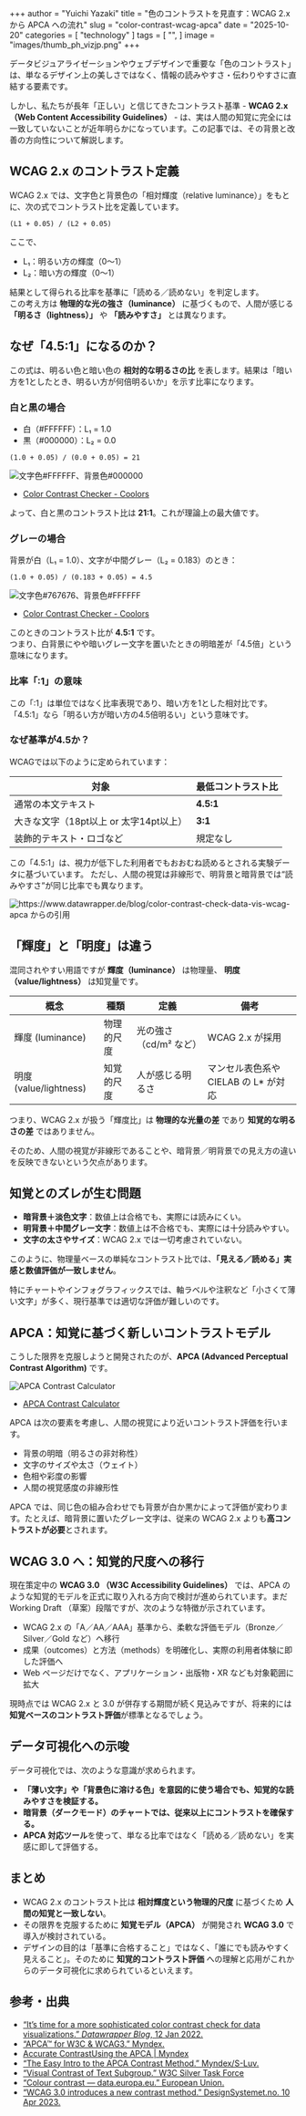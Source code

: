 +++
author = "Yuichi Yazaki"
title = "色のコントラストを見直す：WCAG 2.x から APCA への流れ"
slug = "color-contrast-wcag-apca"
date = "2025-10-20"
categories = [
    "technology"
]
tags = [
    "",
]
image = "images/thumb_ph_vizjp.png"
+++

データビジュアライゼーションやウェブデザインで重要な「色のコントラスト」は、単なるデザイン上の美しさではなく、情報の読みやすさ・伝わりやすさに直結する要素です。

しかし、私たちが長年「正しい」と信じてきたコントラスト基準 - **WCAG 2.x （Web Content Accessibility Guidelines）** - は、実は人間の知覚に完全には一致していないことが近年明らかになっています。この記事では、その背景と改善の方向性について解説します。

<!--more-->

## WCAG 2.x のコントラスト定義

WCAG 2.x では、文字色と背景色の「相対輝度（relative luminance）」をもとに、次の式でコントラスト比を定義しています。

```
(L1 + 0.05) / (L2 + 0.05)
```

ここで、  

- L₁：明るい方の輝度（0〜1）  
- L₂：暗い方の輝度（0〜1）

結果として得られる比率を基準に「読める／読めない」を判定します。  
この考え方は **物理的な光の強さ（luminance）** に基づくもので、人間が感じる **「明るさ（lightness）」** や **「読みやすさ」** とは異なります。


## なぜ「4.5:1」になるのか？

この式は、明るい色と暗い色の **相対的な明るさの比** を表します。結果は「暗い方を1としたとき、明るい方が何倍明るいか」を示す比率になります。

### 白と黒の場合

- 白（#FFFFFF）：L₁ = 1.0  
- 黒（#000000）：L₂ = 0.0  

```
(1.0 + 0.05) / (0.0 + 0.05) = 21
```
![文字色#FFFFFF、背景色#000000](<images/452 - Color Contrast Checker - Coolors.png>)
- [Color Contrast Checker - Coolors](https://coolors.co/contrast-checker/ffffff-000000)

よって、白と黒のコントラスト比は **21:1**。これが理論上の最大値です。

### グレーの場合

背景が白（L₁ = 1.0）、文字が中間グレー（L₂ = 0.183）のとき：

```
(1.0 + 0.05) / (0.183 + 0.05) = 4.5
```

![文字色#767676、背景色#FFFFFF](<images/454 - Color Contrast Checker - Coolors.png>)
- [Color Contrast Checker - Coolors](https://coolors.co/contrast-checker/767676-ffffff)

このときのコントラスト比が **4.5:1** です。  
つまり、白背景にやや暗いグレー文字を置いたときの明暗差が「4.5倍」という意味になります。

### 比率「:1」の意味

この「:1」は単位ではなく比率表現であり、暗い方を1とした相対比です。「4.5:1」なら「明るい方が暗い方の4.5倍明るい」という意味です。

### なぜ基準が4.5か？

WCAGでは以下のように定められています：

| 対象 | 最低コントラスト比 |
|------|----------------|
| 通常の本文テキスト | **4.5:1** |
| 大きな文字（18pt以上 or 太字14pt以上） | **3:1** |
| 装飾的テキスト・ロゴなど | 規定なし |

この「4.5:1」は、視力が低下した利用者でもおおむね読めるとされる実験データに基づいています。
ただし、人間の視覚は非線形で、明背景と暗背景では“読みやすさ”が同じ比率でも異なります。

![https://www.datawrapper.de/blog/color-contrast-check-data-vis-wcag-apca からの引用](images/Artboard-448-copy-3.png)


## 「輝度」と「明度」は違う

混同されやすい用語ですが **輝度（luminance）** は物理量、 **明度（value/lightness）** は知覚量です。

| 概念 | 種類 | 定義 | 備考 |
|------|------|------|------|
| 輝度 (luminance) | 物理的尺度 | 光の強さ（cd/m² など） | WCAG 2.x が採用 |
| 明度 (value/lightness) | 知覚的尺度 | 人が感じる明るさ | マンセル表色系や CIELAB の L* が対応 |

つまり、WCAG 2.x が扱う「輝度比」は **物理的な光量の差** であり **知覚的な明るさの差** ではありません。  

そのため、人間の視覚が非線形であることや、暗背景／明背景での見え方の違いを反映できないという欠点があります。



## 知覚とのズレが生む問題

- **暗背景＋淡色文字**：数値上は合格でも、実際には読みにくい。  
- **明背景＋中間グレー文字**：数値上は不合格でも、実際には十分読みやすい。  
- **文字の太さやサイズ**：WCAG 2.x では一切考慮されていない。

このように、物理量ベースの単純なコントラスト比では、**「見える／読める」実感と数値評価が一致しません**。  

特にチャートやインフォグラフィックスでは、軸ラベルや注釈など「小さくて薄い文字」が多く、現行基準では適切な評価が難しいのです。



## APCA：知覚に基づく新しいコントラストモデル

こうした限界を克服しようと開発されたのが、**APCA (Advanced Perceptual Contrast Algorithm)** です。

![APCA Contrast Calculator](<images/APCAContrastCalculator.png>)

- [APCA Contrast Calculator](https://apcacontrast.com/)

APCA は次の要素を考慮し、人間の視覚により近いコントラスト評価を行います。

- 背景の明暗（明るさの非対称性）
- 文字のサイズや太さ（ウェイト）
- 色相や彩度の影響
- 人間の視覚感度の非線形性

APCA では、同じ色の組み合わせでも背景が白か黒かによって評価が変わります。たとえば、暗背景に置いたグレー文字は、従来の WCAG 2.x よりも**高コントラストが必要**とされます。



## WCAG 3.0 へ：知覚的尺度への移行

現在策定中の **WCAG 3.0 （W3C Accessibility Guidelines）** では、APCA のような知覚的モデルを正式に取り入れる方向で検討が進められています。まだ Working Draft （草案）段階ですが、次のような特徴が示されています。

- WCAG 2.x の「A／AA／AAA」基準から、柔軟な評価モデル（Bronze／Silver／Gold など）へ移行  
- 成果（outcomes）と方法（methods）を明確化し、実際の利用者体験に即した評価へ  
- Web ページだけでなく、アプリケーション・出版物・XR なども対象範囲に拡大  

現時点では WCAG 2.x と 3.0 が併存する期間が続く見込みですが、将来的には**知覚ベースのコントラスト評価**が標準となるでしょう。



## データ可視化への示唆

データ可視化では、次のような意識が求められます。

- **「薄い文字」や「背景色に溶ける色」を意図的に使う場合でも、知覚的な読みやすさを検証する。**  
- **暗背景（ダークモード）のチャートでは、従来以上にコントラストを確保する。**  
- **APCA 対応ツール**を使って、単なる比率ではなく「読める／読めない」を実感に即して評価する。



## まとめ

- WCAG 2.x のコントラスト比は **相対輝度という物理的尺度** に基づくため **人間の知覚と一致しない**。
- その限界を克服するために **知覚モデル（APCA）** が開発され **WCAG 3.0** で導入が検討されている。
- デザインの目的は「基準に合格すること」ではなく、「誰にでも読みやすく見えること」。そのために **知覚的コントラスト評価** への理解と応用がこれからのデータ可視化に求められているといえます。


## 参考・出典

- [“It’s time for a more sophisticated color contrast check for data visualizations.” *Datawrapper Blog*, 12 Jan 2022.](https://www.datawrapper.de/blog/color-contrast-check-data-vis-wcag-apca)
- [“APCA™ for W3C & WCAG3.” Myndex.](https://apcaw3.myndex.com/)
- [Accurate ContrastUsing the APCA | Myndex](https://git.myndex.com/)
- [“The Easy Intro to the APCA Contrast Method.” Myndex/S-Luv.](https://git.apcacontrast.com/documentation/APCAeasyIntro.html)  
- [“Visual Contrast of Text Subgroup.” W3C Silver Task Force](https://www.w3.org/WAI/GL/task-forces/silver/wiki/Visual_Contrast_of_Text_Subgroup)
- [“Colour contrast — data.europa.eu.” European Union.](https://data.europa.eu/apps/data-visualisation-guide/colour-contrast)  
- [“WCAG 3.0 introduces a new contrast method.” DesignSystemet.no. 10 Apr 2023.](https://designsystemet.no/en/best-practices/accessibility/contrast/)